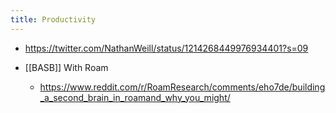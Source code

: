 ```yaml
---
title: Productivity
---
```


- https://twitter.com/NathanWeill/status/1214268449976934401?s=09

- [[BASB]] With Roam
	 - https://www.reddit.com/r/RoamResearch/comments/eho7de/building_a_second_brain_in_roamand_why_you_might/
